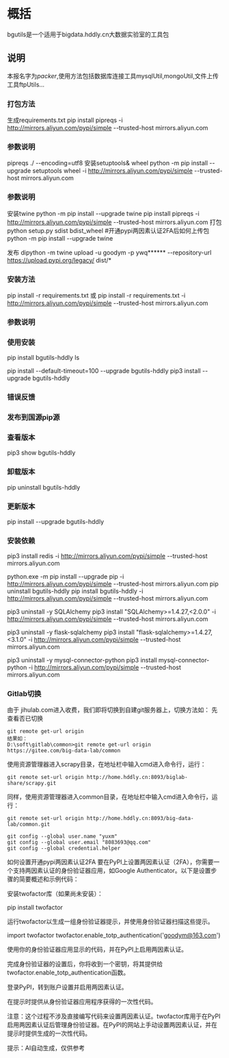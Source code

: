 # 概括
bgutils是一个适用于bigdata.hddly.cn大数据实验室的工具包
## 说明
本报名字为*packer*,使用方法包括数据库连接工具mysqlUtil,mongoUtil,文件上传工具ftpUtils...

### 打包方法
生成requirements.txt
pip install pipreqs -i http://mirrors.aliyun.com/pypi/simple --trusted-host mirrors.aliyun.com
### 参数说明
pipreqs ./ --encoding=utf8
安装setuptools& wheel
python -m pip install --upgrade setuptools wheel -i http://mirrors.aliyun.com/pypi/simple --trusted-host mirrors.aliyun.com
### 参数说明
安装twine
python -m pip install --upgrade twine pip install pipreqs -i http://mirrors.aliyun.com/pypi/simple --trusted-host mirrors.aliyun.com
打包
python setup.py sdist bdist_wheel
#开通pypi两因素认证2FA后如何上传包
python -m pip install --upgrade twine 

发布
dipython -m twine upload -u goodym -p ywq****** --repository-url https://upload.pypi.org/legacy/  dist/*
### 安装方法
pip install -r requirements.txt
或
pip install -r requirements.txt  -i http://mirrors.aliyun.com/pypi/simple --trusted-host mirrors.aliyun.com
### 参数说明

### 使用安装
pip install bgutils-hddly
ls

pip install --default-timeout=100 --upgrade bgutils-hddly
pip3 install --upgrade bgutils-hddly
### 错误反馈
### 发布到国源pip源

### 查看版本
pip3 show bgutils-hddly

### 卸载版本
pip uninstall bgutils-hddly

### 更新版本
pip install --upgrade bgutils-hddly

### 安装依赖
pip3 install redis -i http://mirrors.aliyun.com/pypi/simple --trusted-host mirrors.aliyun.com

python.exe -m pip install --upgrade pip -i http://mirrors.aliyun.com/pypi/simple --trusted-host mirrors.aliyun.com
pip uninstall bgutils-hddly
pip install bgutils-hddly  -i http://mirrors.aliyun.com/pypi/simple --trusted-host mirrors.aliyun.com

pip3 uninstall -y SQLAlchemy
pip3 install  "SQLAlchemy>=1.4.27,<2.0.0" -i http://mirrors.aliyun.com/pypi/simple --trusted-host mirrors.aliyun.com

pip3 uninstall -y  flask-sqlalchemy 
pip3 install  "flask-sqlalchemy>=1.4.27,<3.1.0" -i http://mirrors.aliyun.com/pypi/simple --trusted-host mirrors.aliyun.com

pip3 uninstall -y  mysql-connector-python
pip3 install  mysql-connector-python -i http://mirrors.aliyun.com/pypi/simple --trusted-host mirrors.aliyun.com
### Gitlab切换
由于 jihulab.com进入收费，我们即将切换到自建git服务器上，切换方法如：
先查看否已切换
```
git remote get-url origin
结果如：
D:\soft\gitlab\common>git remote get-url origin
https://gitee.com/big-data-lab/common
```
使用资源管理器进入scrapy目录，在地址栏中输入cmd进入命令行，运行：
```
git remote set-url origin http://home.hddly.cn:8093/biglab-share/scrapy.git
```
同样，使用资源管理器进入common目录，在地址栏中输入cmd进入命令行，运行：
```
git remote set-url origin http://home.hddly.cn:8093/big-data-lab/common.git

git config --global user.name "yuxm"
git config --global user.email "8083693@qq.com"
git config --global credential.helper

```


如何设置开通pypi两因素认证2FA
要在PyPI上设置两因素认证（2FA），你需要一个支持两因素认证的身份验证器应用，如Google Authenticator。以下是设置步骤的简要概述和示例代码：

安装twofactor库（如果尚未安装）：

pip install twofactor

运行twofactor以生成一组身份验证器提示，并使用身份验证器扫描这些提示。

import twofactor
twofactor.enable_totp_authentication('goodym@163.com')

使用你的身份验证器应用显示的代码，并在PyPI上启用两因素认证。

完成身份验证器的设置后，你将收到一个密钥，将其提供给twofactor.enable_totp_authentication函数。

登录PyPI，转到账户设置并启用两因素认证。

在提示时提供从身份验证器应用程序获得的一次性代码。

注意：这个过程不涉及直接编写代码来设置两因素认证。twofactor库用于在PyPI启用两因素认证后管理身份验证器。在PyPI的网站上手动设置两因素认证，并在提示时提供生成的一次性代码。

提示：AI自动生成，仅供参考
